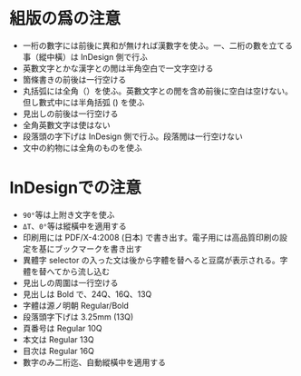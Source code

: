 # 組版の爲の注意

- 一桁の數字には前後に異和が無ければ漢數字を使ふ。一、二桁の數を立てる事（縱中橫）は InDesign 側で行ふ
- 英數文󠄁字とかな漢字との閒󠄁は半角空白で一文󠄁字空ける
- 箇條書きの前後は一行空ける
- 丸括弧には全角（）を使ふ。英數文󠄁字との閒󠄁を含め前後に空白は空けない。但し數式中には半角括弧 () を使ふ
- 見出しの前後は一行空ける
- 全角英數文󠄁字は使はない
- 段落頭の字下げは InDesign 側で行ふ。段落閒󠄁は一行空けない
- 文󠄁中の約物には全角のものを使ふ

# InDesignでの注意

- `90°`等は上附き文󠄁字を使ふ
- `ΔT`、`0°`等は縱橫中を適用する
- 印刷用には PDF/X-4:2008 (日本) で書き出す。電子用には高品質印刷の設定を基にブックマークを書き出す
- 異體字 selector の入った文󠄁は後から字體を替へると豆腐が表示される。字體を替へてから流し込む
- 見出しの周圍は一行空ける
- 見出しは Bold で、24Q、16Q、13Q
- 字體は源ノ明󠄁朝 Regular/Bold
- 段落頭字下げは 3.25mm (13Q)
- 頁番号は Regular 10Q
- 本文󠄁は Regular 13Q
- 目次󠄁は Regular 16Q
- 數字のみ二桁迄、自動縱橫中を適用する

